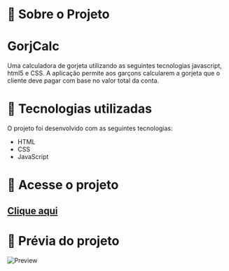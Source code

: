 # :rocket: Sobre o Projeto
# GorjCalc
 Uma calculadora de gorjeta utilizando as seguintes tecnologias javascript, html5 e CSS. A aplicação permite aos garçons calcularem a gorjeta que o cliente deve pagar com base no valor total da conta.

# :rocket: Tecnologias utilizadas

O projeto foi desenvolvido com as seguintes tecnologias:

* HTML 
* CSS
* JavaScript

# :rocket: Acesse o projeto

## [Clique aqui]()

# :rocket: Prévia do projeto

![Preview](./img/preview.gif)

